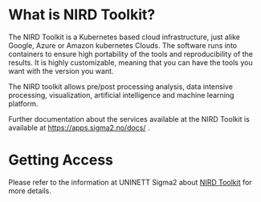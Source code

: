 # What is NIRD Toolkit?
The NIRD Toolkit is a Kubernetes based cloud infrastructure, just alike Google, Azure or Amazon kubernetes Clouds. The software runs into containers to ensure high portability of the tools and reproducibility of the results. It is highly customizable, meaning that you can have the tools you want with the version you want.

The NIRD toolkit allows pre/post processing analysis, data intensive processing, visualization, artificial intelligence and machine learning platform.

Further documentation about the services available at the NIRD Toolkit is available at https://apps.sigma2.no/docs/ .

# Getting Access

Please refer to the information at UNINETT Sigma2 about [NIRD Toolkit](https://www.sigma2.no/nird-toolkit) for more details.

